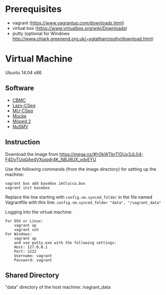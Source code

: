 # Prerequisites #
- vagrant (https://www.vagrantup.com/downloads.html)
- virtual box (https://www.virtualbox.org/wiki/Downloads)
- putty (optional for Windows http://www.chiark.greenend.org.uk/~sgtatham/putty/download.html) 

# Virtual Machine #
Ubuntu 14.04 x86

## Software ##
- [CBMC](http://www.cprover.org/cbmc/)
- [Lazy-CSeq](http://users.ecs.soton.ac.uk/gp4/cseq/cseq.html)
- [MU-CSeq](http://users.ecs.soton.ac.uk/gp4/cseq/cseq.html)
- [Mucke](http://fmv.jku.at/mucke/index.html)
- [Moped 2](http://www2.informatik.uni-stuttgart.de/fmi/szs/tools/moped/)
- [NuSMV](http://nusmv.fbk.eu/)

## Instruction ##
Download the image from https://mega.nz/#!r0kWTbrT!DUy3JL04-F4DyTUqGAe4VXuiqdr4K_NBJ8UX_vdyEYU

Use the following commands (from the image directory) for setting up the machine:

    vagrant box add basebox imtlucca.box
    vagrant init basebox

Replace the line starting with `config.vm.synced_folder` in the file named Vagrantfile with this line: `config.vm.synced_folder "data", "/vagrant_data"` 
    
Logging into the virtual machine:

    For OSX or Linux:
        vagrant up
        vagrant ssh
    For Windows: 
        vagrant up
        and use putty.exe with the following settings:
        Host: 127.0.0.1
        Port: 2222
        Username: vagrant
        Password: vagrant

## Shared Directory ##
"data" directory of the host machine:   /vagrant_data








